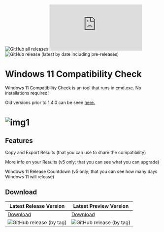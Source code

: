 ![GitHub all releases](https://img.shields.io/github/downloads/jbcarreon123/Win11CompChk/total) ![GitHub file size in bytes](https://img.shields.io/github/size/jbcarreon123/Win11CompChk/Win11CompChk.bat) ![GitHub release (latest by date including pre-releases)](https://img.shields.io/github/v/release/jbcarreon123/Win11CompChk?include_prereleases)

# Windows 11 Compatibility Check
Windows 11 Compatibility Check is an tool that runs in cmd.exe. No installations required!

Old versions prior to 1.4.0 can be seen [here.](https://www.elevenforum.com/resources/windows-11-compatibility-check.4/)

# ![img1](https://www.elevenforum.com/attachments/cmd_3xgfdbjw60-png.7021/)

## Features
Copy and Export Results (that you can use to share the compatibility)

More info on your Results (v5 only; that you can see what you can upgrade)

Windows 11 Release Countdown (v5 only; that you can see how many days Windows 11 will release)

## Download
Latest Release Version | Latest Preview Version
------------ | -------------
[Download](https://github.com/jbcarreon123/Win11CompChk/releases/latest) | [Download](https://github.com/jbcarreon123/Win11CompChk/releases/prerelease)
![GitHub release (by tag)](https://img.shields.io/github/downloads/jbcarreon123/Win11CompChk/v5.0.0/total) | ![GitHub release (by tag)](https://img.shields.io/github/downloads/jbcarreon123/Win11CompChk/v5.1.0/total)
